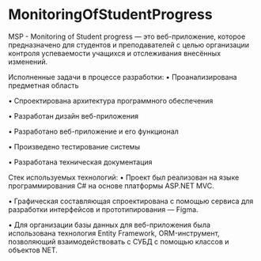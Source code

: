 # MonitoringOfStudentProgress

MSP - Monitoring of Student progress — это веб-приложение, которое предназначено для студентов и преподавателей с целью организации контроля успеваемости учащихся и отслеживания внесённых изменений.

Исполненные задачи в процессе разработки:
• Проанализирована предметная область

• Спроектирована архитектура программного обеспечения

• Разработан дизайн веб-приложения

• Разработано веб-приложение и его функционал

• Произведено тестирование системы

• Разработана техническая документация

Стек используемых технологий:
• Проект был реализован на языке программирования C# на основе платформы ASP.NET MVC.

• Графическая составляющая спроектирована с помощью сервиса для разработки интерфейсов и прототипирования — Figma.

• Для организации базы данных для веб-приложения была использована технология Entity Framework, ORM-инструмент, позволяющий взаимодействовать с СУБД с помощью классов и объектов NET.

